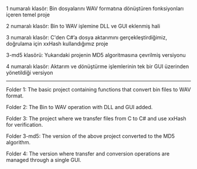 1 numaralı klasör: Bin dosyalarını WAV formatına dönüştüren fonksiyonları içeren temel proje

2 numaralı klasör: Bin to WAV işlemine DLL ve GUI eklenmiş hali

3 numaralı klasör: C'den C#’a dosya aktarımını gerçekleştirdiğimiz, doğrulama için xxHash kullandığımız proje

3-md5 klasörü: Yukarıdaki projenin MD5 algoritmasına çevrilmiş versiyonu

4 numaralı klasör: Aktarım ve dönüştürme işlemlerinin tek bir GUI üzerinden yönetildiği versiyon


-------------------------------------------------------------------------------------------------------------


Folder 1: The basic project containing functions that convert bin files to WAV format.

Folder 2: The Bin to WAV operation with DLL and GUI added.

Folder 3: The project where we transfer files from C to C# and use xxHash for verification.

Folder 3-md5: The version of the above project converted to the MD5 algorithm.

Folder 4: The version where transfer and conversion operations are managed through a single GUI.

